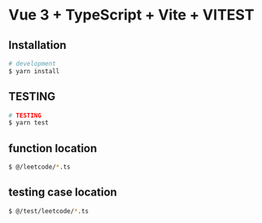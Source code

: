 # Vue 3 + TypeScript + Vite + VITEST

## Installation
```bash
# development
$ yarn install

```
## TESTING 
```bash
# TESTING
$ yarn test

```


## function location

```bash
$ @/leetcode/*.ts
```


## testing case location 

```bash
$ @/test/leetcode/*.ts
```